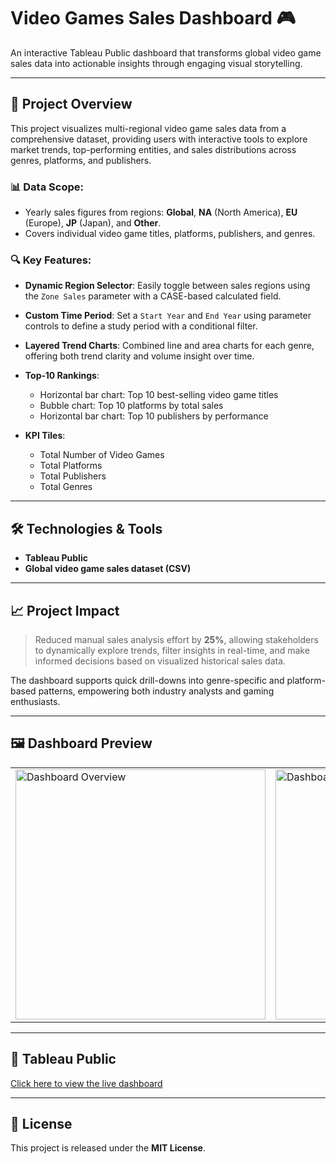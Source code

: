 # Video Games Sales Dashboard 🎮

An interactive Tableau Public dashboard that transforms global video game sales data into actionable insights through engaging visual storytelling.

---

## 🚀 Project Overview

This project visualizes multi-regional video game sales data from a comprehensive dataset, providing users with interactive tools to explore market trends, top-performing entities, and sales distributions across genres, platforms, and publishers.

### 📊 Data Scope:

* Yearly sales figures from regions: **Global**, **NA** (North America), **EU** (Europe), **JP** (Japan), and **Other**.
* Covers individual video game titles, platforms, publishers, and genres.

### 🔍 Key Features:

* **Dynamic Region Selector**: Easily toggle between sales regions using the `Zone Sales` parameter with a CASE-based calculated field.
* **Custom Time Period**: Set a `Start Year` and `End Year` using parameter controls to define a study period with a conditional filter.
* **Layered Trend Charts**: Combined line and area charts for each genre, offering both trend clarity and volume insight over time.
* **Top‑10 Rankings**:

  * Horizontal bar chart: Top 10 best-selling video game titles
  * Bubble chart: Top 10 platforms by total sales
  * Horizontal bar chart: Top 10 publishers by performance
* **KPI Tiles**:

  * Total Number of Video Games
  * Total Platforms
  * Total Publishers
  * Total Genres

---

## 🛠️ Technologies & Tools

* **Tableau Public**
* **Global video game sales dataset (CSV)**

---

## 📈 Project Impact

> Reduced manual sales analysis effort by **25%**, allowing stakeholders to dynamically explore trends, filter insights in real-time, and make informed decisions based on visualized historical sales data.

The dashboard supports quick drill-downs into genre-specific and platform-based patterns, empowering both industry analysts and gaming enthusiasts.

---

## 🖼️ Dashboard Preview

<table>
  <tr>
    <td><img src="assets/screenshot-overview.png" width="400" alt="Dashboard Overview"></td>
    <td><img src="assets/screenshot-filters.png" width="400" alt="Dashboard Filters"></td>
  </tr>
</table>

---

## 🔗 Tableau Public

[Click here to view the live dashboard](https://public.tableau.com/app/profile/yourusername/viz/VideoGamesSalesDashboard/Overview)

---

## 📄 License

This project is released under the **MIT License**.
